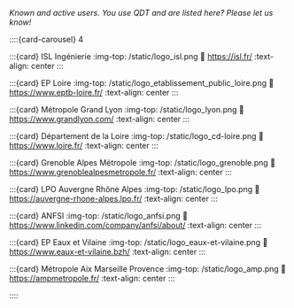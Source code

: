 *Known and active users. You use QDT and are listed here? Please let us know!*

<!-- markdownlint-disable MD034 -->
::::{card-carousel} 4

:::{card} ISL Ingénierie
:img-top: /static/logo_isl.png
:link: https://isl.fr/
:text-align: center
:::

:::{card} EP Loire
:img-top: /static/logo_etablissement_public_loire.png
:link: https://www.eptb-loire.fr/
:text-align: center
:::

:::{card} Métropole Grand Lyon
:img-top: /static/logo_lyon.png
:link: https://www.grandlyon.com/
:text-align: center
:::

:::{card} Département de la Loire
:img-top: /static/logo_cd-loire.png
:link: https://www.loire.fr/
:text-align: center
:::

:::{card} Grenoble Alpes Métropole
:img-top: /static/logo_grenoble.png
:link: https://www.grenoblealpesmetropole.fr/
:text-align: center
:::

:::{card} LPO Auvergne Rhône Alpes
:img-top: /static/logo_lpo.png
:link: https://auvergne-rhone-alpes.lpo.fr/
:text-align: center
:::

:::{card} ANFSI
:img-top: /static/logo_anfsi.png
:link: https://www.linkedin.com/company/anfsi/about/
:text-align: center
:::

:::{card} EP Eaux et Vilaine
:img-top: /static/logo_eaux-et-vilaine.png
:link: https://www.eaux-et-vilaine.bzh/
:text-align: center
:::

:::{card} Métropole Aix Marseille Provence
:img-top: /static/logo_amp.png
:link: https://ampmetropole.fr/
:text-align: center
:::

::::
<!-- markdownlint-enable MD034 -->
